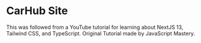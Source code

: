 # CarHub Site
This was followed from a YouTube tutorial for learning about
NextJS 13, Tailwind CSS, and TypeScript.
Original Tutorial made by JavaScript Mastery.